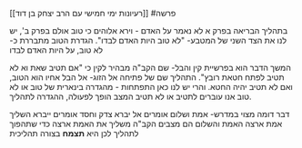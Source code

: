 [[רעיונות ימי חמישי עם הרב יצחק בן דוד]]
#פרשה 

בתהליך הבריאה בפרק א לא נאמר על האדם - וירא אלוהים כי טוב
אולם בפרק ב', יש לנו את הצד השני של המטבע- "לא טוב היות האדם לבדו". הגדרת הטוב מתבררת כ- לא טוב, על היות האדם לבדו

המשך הדבר הוא בפרשיית קין והבל- שם הקב"ה מבהיר לקין כי "אם תטיב שאת וא לא תטיב לפתח חטאת רובץ". התהליך שם של פתיחה אל הזוג- אל הבל אחיו הוא הטוב, ואם לא תטיב יהיה החטא.
והרי יש לנו כאן התפתחות - מהגדרה בינארית של טוב או לא טוב
אנו עוברים לתטיב או לא תטיב
המצב הופך לפעולה, ההגדרה לתהליך.

דבר דומה מצוי במדרש- אמת ושלום אומרים אל יברא צדק וחסד אומרים ייברא
השליך אמת ארצה
האמת והשלום הם מצבים
הקב"ה משליך את האמת ארצה כדי שתהפוך לתהליך
לכן היא **תצמח** בצורה תהליכית

